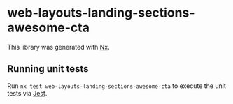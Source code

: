 # web-layouts-landing-sections-awesome-cta

This library was generated with [Nx](https://nx.dev).

## Running unit tests

Run `nx test web-layouts-landing-sections-awesome-cta` to execute the unit tests via [Jest](https://jestjs.io).
